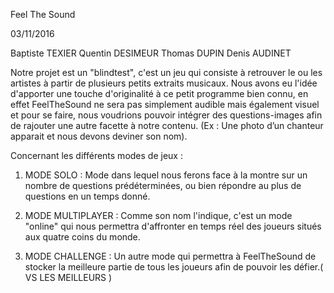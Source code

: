 Feel The Sound

03/11/2016

Baptiste TEXIER
Quentin DESIMEUR
Thomas DUPIN
Denis AUDINET

Notre projet est un "blindtest", c'est un jeu qui consiste à retrouver le ou les artistes à partir de plusieurs petits extraits musicaux.
Nous avons eu l'idée d'apporter une touche d'originalité à ce petit programme bien connu, en effet FeelTheSound ne sera pas simplement audible mais également visuel et pour se faire, nous voudrions pouvoir intégrer des questions-images afin de rajouter une autre facette à notre contenu.
(Ex : Une photo d’un chanteur apparait et nous devons deviner son nom).

Concernant les différents modes de jeux :

1) MODE SOLO : Mode dans lequel nous ferons face à la montre sur un nombre de questions prédéterminées, ou bien répondre au plus de questions en un temps donné.


2) MODE MULTIPLAYER : Comme son nom l'indique, c'est un mode "online" qui nous permettra d'affronter en temps réel des joueurs situés aux quatre coins du monde.

3) MODE CHALLENGE : Un autre mode qui permettra à FeelTheSound de stocker la meilleure partie de tous les joueurs afin de pouvoir les défier.( VS LES MEILLEURS )
